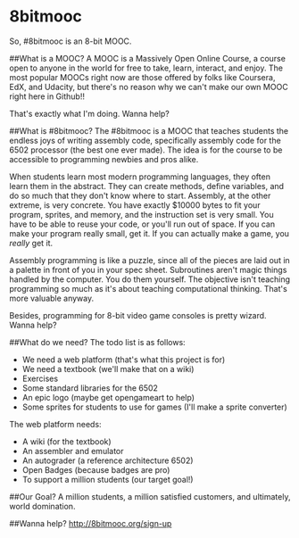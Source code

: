 8bitmooc
========

So, #8bitmooc is an 8-bit MOOC. 

##What is a MOOC?
A MOOC is a Massively Open Online Course, a course open to anyone in the
world for free to take, learn, interact, and enjoy. The most popular
MOOCs right now are those offered by folks like Coursera, EdX, and Udacity,
but there's no reason why we can't make our own MOOC right here in Github!!

That's exactly what I'm doing. Wanna help?

##What is #8bitmooc?
The #8bitmooc is a MOOC that teaches students the endless joys of writing
assembly code, specifically assembly code for the 6502 processor (the best
one ever made). The idea is for the course to be accessible to programming
newbies and pros alike.

When students learn most modern programming languages, they often learn them
in the abstract. They can create methods, define variables, and do so much
that they don't know where to start. Assembly, at the other extreme, is very
concrete. You have exactly $10000 bytes to fit your program, sprites, and
memory, and the instruction set is very small. You have to be able to reuse
your code, or you'll run out of space. If you can make your program really
small, get it. If you can actually make a game, you *really* get it.

Assembly programming is like a puzzle, since all of the pieces are laid out
in a palette in front of you in your spec sheet. Subroutines aren't magic
things handled by the computer. You do them yourself. The objective isn't
teaching programming so much as it's about teaching computational thinking.
That's more valuable anyway.

Besides, programming for 8-bit video game consoles is pretty wizard. Wanna help?

##What do we need?
The todo list is as follows:
 * We need a web platform (that's what this project is for)
 * We need a textbook (we'll make that on a wiki)
 * Exercises
 * Some standard libraries for the 6502
 * An epic logo (maybe get opengameart to help)
 * Some sprites for students to use for games (I'll make a sprite converter)

The web platform needs:
 * A wiki (for the textbook)
 * An assembler and emulator
 * An autograder (a reference architecture 6502)
 * Open Badges (because badges are pro)
 * To support a million students (our target goal!)

##Our Goal?
A million students, a million satisfied customers, and ultimately, world domination.

##Wanna help?
http://8bitmooc.org/sign-up

